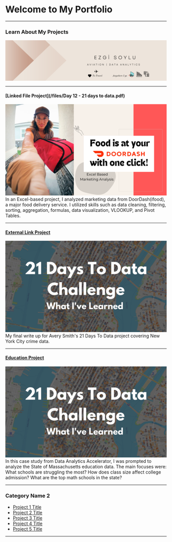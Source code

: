 # Welcome to My Portfolio

---

### Learn About My Projects

<img src="images/Beige Modern Elegant Personal LinkedIn Banner copy.png?raw=true"/>


---
#### [Linked File Project](/files/Day 12 - 21 days to data.pdf)
<img src="images/Food is at your Doordash with one click !  Excel Marketing Analysis copy 2.png?raw=true"/>
In an Excel-based project, I analyzed marketing data from DoorDash(ifood), a major food delivery service. I utilized skills such as data cleaning, filtering, sorting, aggregation, formulas, data visualization, VLOOKUP, and Pivot Tables.
 

---
#### [External Link Project](https://www.linkedin.com/pulse/what-i-learned-21-days-data-avery-smith)
[<img src="images/21 Days To Data Challenge What I've Learned Cover.png?raw=true"/>](https://www.linkedin.com/pulse/what-i-learned-21-days-data-avery-smith)
My final write up for Avery Smith's 21 Days To Data project covering New York City crime data. 


---
#### [Education Project](https://www.linkedin.com/pulse/massachusetts-education-analysis-samantha-paul/)
[<img src="images/21 Days To Data Challenge What I've Learned Cover.png?raw=true"/>](https://www.linkedin.com/pulse/what-i-learned-21-days-data-avery-smith)
In this case study from Data Analytics Accelerator, I was prompted to analyze the State of Massachusetts education data. The main focuses were:
What schools are struggling the most?
How does class size affect college admission?
What are the top math schools in the state? 

---

### Category Name 2

- [Project 1 Title](http://example.com/)
- [Project 2 Title](http://example.com/)
- [Project 3 Title](http://example.com/)
- [Project 4 Title](http://example.com/)
- [Project 5 Title](http://example.com/)

---




